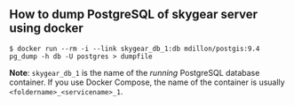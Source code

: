 ## How to dump PostgreSQL of skygear server using docker

```shell
$ docker run --rm -i --link skygear_db_1:db mdillon/postgis:9.4 pg_dump -h db -U postgres > dumpfile
```

**Note**: `skygear_db_1` is the name of the *running* PostgreSQL database container. If you use Docker Compose,
the name of the container is usually `<foldername>_<servicename>_1`.
